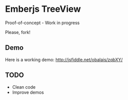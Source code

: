 Emberjs TreeView
================

Proof-of-concept - Work in progress

Please, fork!

Demo
----

Here is a working demo: http://jsfiddle.net/obalais/zqbXY/

TODO
----

* Clean code
* Improve demos
